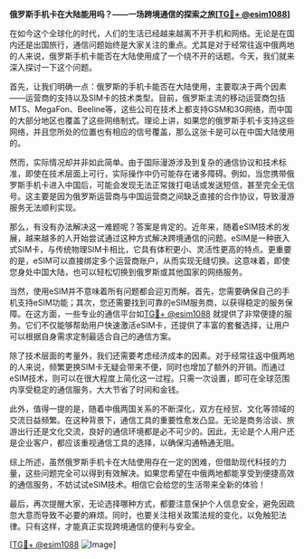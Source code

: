 **俄罗斯手机卡在大陆能用吗？——一场跨境通信的探索之旅[[TG💪+ @esim1088](https://t.me/s/esim1088)]**

在如今这个全球化的时代，人们的生活已经越来越离不开手机和网络。无论是在国内还是出国旅行，通信问题始终是大家关注的重点。尤其是对于经常往返中俄两地的人来说，俄罗斯手机卡能否在大陆使用成了一个绕不开的话题。今天，我们就来深入探讨一下这个问题。

首先，让我们明确一点：俄罗斯的手机卡能否在大陆使用，主要取决于两个因素——运营商的支持以及SIM卡的技术类型。目前，俄罗斯主流的移动运营商包括MTS、MegaFon、Beeline等，这些公司在技术上都支持GSM和3G网络，而中国的大部分地区也覆盖了这些网络制式。理论上讲，如果您的俄罗斯手机卡支持这些网络，并且您所处的位置也有相应的信号覆盖，那么这张卡是可以在中国大陆使用的。

然而，实际情况却并非如此简单。由于国际漫游涉及到复杂的通信协议和技术标准，即使在技术层面上可行，实际操作中仍可能存在诸多障碍。例如，当您携带俄罗斯手机卡进入中国后，可能会发现无法正常拨打电话或发送短信，甚至完全无信号。这主要是因为俄罗斯运营商与中国运营商之间缺乏直接的合作协议，导致漫游服务无法顺利实现。

那么，有没有办法解决这一难题呢？答案是肯定的。近年来，随着eSIM技术的发展，越来越多的人开始尝试通过这种方式解决跨境通信的问题。eSIM是一种嵌入式SIM卡，与传统物理SIM卡相比，它具有体积更小、灵活性更高的特点。更重要的是，eSIM可以直接绑定多个运营商账户，从而实现无缝切换。这意味着，即使您身处中国大陆，也可以轻松切换到俄罗斯或其他国家的网络服务。

当然，使用eSIM并不意味着所有问题都会迎刃而解。首先，您需要确保自己的手机支持eSIM功能；其次，您还需要找到可靠的eSIM服务商，以获得稳定的服务保障。在这方面，一些专业的通信平台如[TG💪+ @esim1088](https://t.me/s/esim1088) 就提供了非常便捷的服务。它们不仅能够帮助用户快速激活eSIM卡，还提供了丰富的套餐选择，让用户可以根据自身需求定制最适合自己的通信方案。

除了技术层面的考量外，我们还需要考虑经济成本的因素。对于经常往返中俄两地的人来说，频繁更换SIM卡无疑会带来不便，同时也增加了额外的开销。而通过eSIM技术，则可以在很大程度上简化这一过程。只需一次设置，即可在全球范围内享受稳定的通信服务，大大节省了时间和金钱。

此外，值得一提的是，随着中俄两国关系的不断深化，双方在经贸、文化等领域的交流日益频繁。在这种背景下，通信工具的重要性愈发凸显。无论是商务洽谈、旅游出行还是文化交流，良好的通信环境都是必不可少的。因此，无论是个人用户还是企业客户，都应该重视通信工具的选择，以确保沟通畅通无阻。

综上所述，虽然俄罗斯手机卡在大陆使用存在一定的困难，但借助现代科技的力量，这些问题完全可以得到有效解决。如果您希望在中俄两地都能享受到便捷高效的通信服务，不妨试试eSIM技术。相信它会给您的生活带来全新的体验！

最后，再次提醒大家，无论选择哪种方式，都要注意保护个人信息安全，避免因疏忽大意而导致不必要的麻烦。同时，也要关注相关政策法规的变化，以免触犯法律。只有这样，才能真正实现跨境通信的便利与安全。

[[TG💪+ @esim1088](https://t.me/s/esim1088) ![Image](https://i.postimg.cc/4NQfJmqS/Snipaste-2025-05-13-00-14-12.png)]
